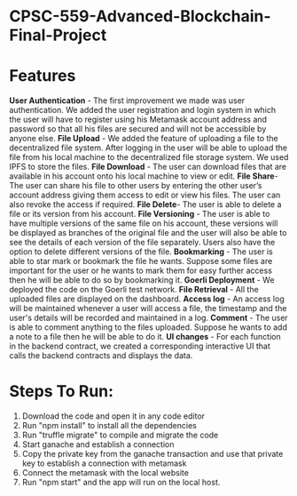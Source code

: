 # CPSC-559-Advanced-Blockchain-Final-Project

# Features

**User Authentication** - The first improvement we made was user authentication. We added the user registration and login system in which the user will have to register using his Metamask account address and password so that all his files are secured and will not be accessible by anyone else.
**File Upload** - We added the feature of uploading a file to the decentralized file system. After logging in the user will be able to upload the file from his local machine to the decentralized file storage system. We used IPFS to store the files. 
**File Download** - The user can download files that are available in his account onto his local machine to view or edit.
**File Share**- The user can share his file to other users by entering the other user’s account address giving them access to edit or view his files. The user can also revoke the access if required.
**File Delete**- The user is able to delete a file or its version from his account.
**File Versioning** - The user is able to have multiple versions of the same file on his account, these versions will be displayed as branches of the original file and the user will also be able to see the details of each version of the file separately. Users also have the option to delete different versions of the file.
**Bookmarking** - The user is able to star mark or bookmark the file he wants. Suppose some files are important for the user or he wants to mark them for easy further access then he will be able to do so by bookmarking it.
**Goerli Deployment** - We deployed the code on the Goerli test network.
**File Retrieval** - All the uploaded files are displayed on the dashboard.
**Access log** - An access log will be maintained whenever a user will access a file, the timestamp and the user's details will be recorded and maintained in a log.
**Comment** - The user is able to comment anything to the files uploaded. Suppose he wants to add a note to a file then he will be able to do it.
**UI changes** - For each function in the backend contract, we created a corresponding interactive UI that calls the backend contracts and displays the data.

# Steps To Run:

1) Download the code and open it in any code editor
2) Run "npm install" to install all the dependencies
3) Run "truffle migrate" to compile and migrate the code
4) Start ganache and establish a connection
5) Copy the private key from the ganache transaction and use that private key to establish a connection with metamask
6) Connect the metamask with the local website
7) Run "npm start" and the app will run on the local host.

